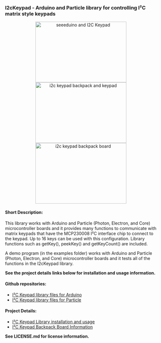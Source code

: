 ### I2cKeypad - Arduino and Particle library for controlling I²C matrix style keypads

<div style="text-align: center;">
<div style="display: inline-block; margin-right: 5px;">
<img  src="http://wht.io/wp-content/uploads/projects/i2c-keypad-backpack/seeeduino-and-keypad.jpg" alt="seeeduino and I2C Keypad" width="300" height="200" />
</div>
<div style="display: inline-block; margin-right: 5px;">
<img  src="http://wht.io/wp-content/uploads/projects/i2c-keypad-backpack/i2c-keypad-and-keypad.jpg" alt="i2c keypad backpack and keypad" width="300" height="200" />
</div>
<div style="display: inline-block; margin-right: 5px;">
<img  src="http://wht.io/wp-content/uploads/projects/i2c-keypad-backpack/i2c-keypad-backpack.jpg" alt="i2c keypad backpack board" width="300" height="200" />
</div>
</div>

#### Short Description:
This library works with Arduino and Particle (Photon, Electron, and Core) microcontroller boards and it provides many functions to communicate with matrix keypads that have the MCP230008 I²C interface chip to connect to the keypad. Up to 16 keys can be used with this configuration. Library functions such as getKey(), peekKey() and getKeyCount() are included.

A demo program (in the examples folder) works with Arduino and Particle (Photon, Electron, and Core) microcontroller boards and it tests all of the functions in the I2cKeypad library.

**See the project details links below for installation and usage information.**

#### Github repositories:
* [I²C Keypad library files for Arduino](https://github.com/wht-io/i2c-keypad-library-arduino.git)
* [I²C Keypad library files for Particle](https://github.com/wht-io/i2c-keypad-library-particle.git)

#### Project Details:

* [I²C Keypad Library installation and usage](http://wht.io/portfolio/i2c-keypad-library/)
* [I²C Keypad Backpack Board Information](http://wht.io/portfolio/i2c-keypad-backpack-board/)

**See LICENSE.md for license information.**

